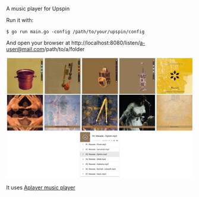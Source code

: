 A music player for Upspin

Run it with:

```
$ go run main.go -config /path/to/your/upspin/config
```

And open your browser at http://localhost:8080/listen/a-user@mail.com/path/to/a/folder

![Screenshot](screenshot.png)

It uses [Aplayer music player](https://github.com/MoePlayer/APlayer)
